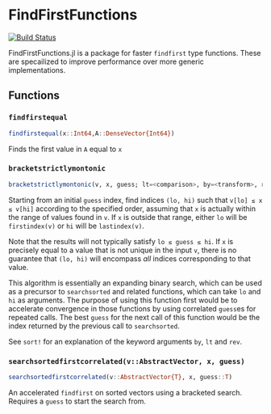 # FindFirstFunctions

[![Build Status](https://github.com/SciML/FindFirstFunctions.jl/actions/workflows/CI.yml/badge.svg?branch=main)](https://github.com/SciML/FindFirstFunctions.jl/actions/workflows/CI.yml?query=branch%3Amain)

FindFirstFunctions.jl is a package for faster `findfirst` type functions. These are specailized to improve performance
over more generic implementations.

## Functions

### `findfirstequal`

```julia
findfirstequal(x::Int64,A::DenseVector{Int64})
```

Finds the first value in `A` equal to `x`

### `bracketstrictlymontonic`

```julia
bracketstrictlymontonic(v, x, guess; lt=<comparison>, by=<transform>, rev=false)
```

Starting from an initial `guess` index, find indices `(lo, hi)` such that `v[lo] ≤ x ≤
v[hi]` according to the specified order, assuming that `x` is actually within the range of
values found in `v`.  If `x` is outside that range, either `lo` will be `firstindex(v)` or
`hi` will be `lastindex(v)`.

Note that the results will not typically satisfy `lo ≤ guess ≤ hi`.  If `x` is precisely
equal to a value that is not unique in the input `v`, there is no guarantee that `(lo, hi)`
will encompass *all* indices corresponding to that value.

This algorithm is essentially an expanding binary search, which can be used as a precursor
to `searchsorted` and related functions, which can take `lo` and `hi` as arguments.  The
purpose of using this function first would be to accelerate convergence in those functions
by using correlated `guess`es for repeated calls.  The best `guess` for the next call of
this function would be the index returned by the previous call to `searchsorted`.

See `sort!` for an explanation of the keyword arguments `by`, `lt` and `rev`.

### `searchsortedfirstcorrelated(v::AbstractVector, x, guess)`

```julia
searchsortedfirstcorrelated(v::AbstractVector{T}, x, guess::T)
```

An accelerated `findfirst` on sorted vectors using a bracketed search. Requires a `guess`
to start the search from.
